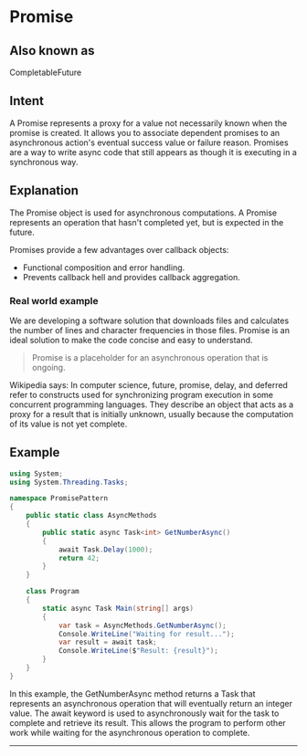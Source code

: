 Promise
===

## Also known as
CompletableFuture

## Intent
A Promise represents a proxy for a value not necessarily known when the promise is created. It allows you to associate dependent promises to an asynchronous action's eventual success value or failure reason. Promises are a way to write async code that still appears as though it is executing in a synchronous way.

## Explanation
The Promise object is used for asynchronous computations. A Promise represents an operation that hasn't completed yet, but is expected in the future.

Promises provide a few advantages over callback objects:
- Functional composition and error handling.
- Prevents callback hell and provides callback aggregation.

### Real world example
We are developing a software solution that downloads files and calculates the number of lines and character frequencies in those files. Promise is an ideal solution to make the code concise and easy to understand.

> Promise is a placeholder for an asynchronous operation that is ongoing.

Wikipedia says:
In computer science, future, promise, delay, and deferred refer to constructs used for synchronizing program execution in some concurrent programming languages. They describe an object that acts as a proxy for a result that is initially unknown, usually because the computation of its value is not yet complete.

## Example

```cs
using System;
using System.Threading.Tasks;

namespace PromisePattern
{
    public static class AsyncMethods
    {
        public static async Task<int> GetNumberAsync()
        {
            await Task.Delay(1000);
            return 42;
        }
    }

    class Program
    {
        static async Task Main(string[] args)
        {
            var task = AsyncMethods.GetNumberAsync();
            Console.WriteLine("Waiting for result...");
            var result = await task;
            Console.WriteLine($"Result: {result}");
        }
    }
}

```

In this example, the GetNumberAsync method returns a Task<int> that represents an asynchronous operation that will eventually return an integer value. The await keyword is used to asynchronously wait for the task to complete and retrieve its result. This allows the program to perform other work while waiting for the asynchronous operation to complete.

---
